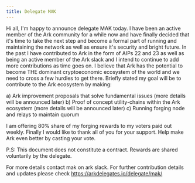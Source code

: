 ```yaml
---
title: Delegate MAK
---
```


Hi all,
I'm happy to announce delegate MAK today. I have been an active member of the Ark community for a while now and have finally decided that it's time to take the next step and become a formal part of running and maintaining the network as well as ensure it's security and bright future. In the past I have contributed to Ark in the form of AIPs 22 and 23 as well as being an active member of the Ark slack and I intend to continue to add more contributions as time goes on. I believe that Ark has the potential to become THE dominant cryptoeconomic ecosystem of the world and we need to cross a few hurdles to get there. Briefly stated my goal will be to contribute to the Ark ecosystem by making:

a) Ark improvement proposals that solve fundamental issues (more details will be announced later)
b) Proof of concept utility-chains within the Ark ecosystem (more details will be announced later)
c) Running forging node and relays to maintain quorum

I am offering 80% share of my forging rewards to my voters paid out weekly. Finally I would like to thank all of you for your support. Help make Ark even better by casting your vote.

P.S: This document does not constitute a contract. Rewards are shared voluntarily by the delegate.

For more details contact mak on ark slack. For further contribution details and updates please check https://arkdelegates.io/delegate/mak/
